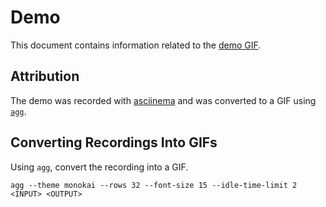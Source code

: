 # Demo

This document contains information related to the [demo GIF](https://raw.githubusercontent.com/nickgerace/gfold/main/assets/demo.gif).

## Attribution

The demo was recorded with [asciinema](https://asciinema.org/) and was converted to a GIF using [`agg`](https://github.com/asciinema/agg).

## Converting Recordings Into GIFs

Using `agg`, convert the recording into a GIF.

```shell
agg --theme monokai --rows 32 --font-size 15 --idle-time-limit 2 <INPUT> <OUTPUT>
```
